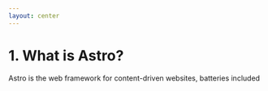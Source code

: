 ```yaml
---
layout: center
---
```


# 1. What is Astro?

Astro is the web framework for <span class="text-gradient">content-driven</span> websites, batteries included

